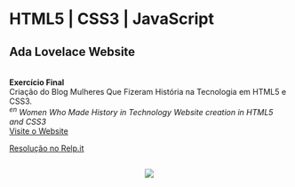 # HTML5 | CSS3 | JavaScript
## Ada Lovelace Website  

<br>**Exercício Final**   
Criação do Blog Mulheres Que Fizeram História na Tecnologia em HTML5 e CSS3.   
*<sup>en</sup> Women Who Made History in Technology Website creation in HTML5 and CSS3*   
[Visite o Website](https://siteadalovelace-programaria.thainahelena.repl.co/)

[Resolução no Relp.it](https://repl.it/@ThainaHelena/siteadalovelace-prograMaria#index.html)

<h2 align="center">
<img src="https://i.imgur.com/F65iIOI.jpg">
</h2>
